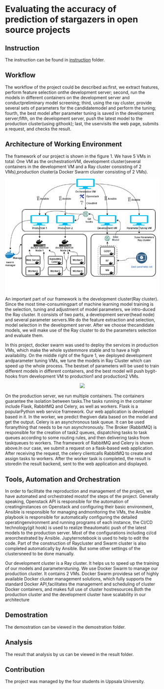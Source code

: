 # Evaluating the accuracy of prediction of stargazers in open source projects
## Instruction
The instruction can be found in <a href="/instruction">instruction</a> folder.

## Workflow
The workflow of the project could be described as:first, we extract features, perform feature selection onthe development server; second, run the models in different containers on the development server and conductpreliminary model screening; third, using the ray cluster, provide several sets of parameters for the candidatemodel and perform the tuning; fourth, the best model after parameter tuning is saved in the development server;fifth, on the development server, push the latest model to the production cluster(using githook); last, the uservisits the web page, submits a request, and checks the result.



## Architecture of Working Environment
The framework of our project is shown in the figure 1. We have 5 VMs in total: One VM as the orchestrationVM, development cluster(several containers in the development VM and a Ray cluster consisting of 2 VMs),production cluster(a Docker Swarm cluster consisting of 2 VMs).  

<div align=center>
<img src="/result/Architecture.png">
</div>
An important part of our framework is the development cluster(Ray cluster).  Since the most time-consumingpart of machine learning model training is the selection, tuning and adjustment of model parameters, we intro-duced the Ray cluster. It consists of two parts, a development server(head node) and several parameter servers.We do the feature extraction and selection, model selection in the development server.  After we choose thecandidate models, we will make use of the Ray cluster to do the parameters selection and evaluate them.  

In this project, docker swarm was used to deploy the services in production VMs, which make the whole systemmore stable and to have a high availability. On the middle right of the figure 1, we deployed development andparameter tuning VMs, we tune the models in Ray Cluster which can speed up the whole process.  The bestset of parameters will be used to train different models in different containers, and the best model will push bygit-hooks from development VM to production1 and production2 VMs.  


<div align=center>
<img src="result/celery_architecture.png">
</div>

On the production server, we run multiple containers.  The containers guarantee the isolation between tasks.The tasks running in the container include Flask, RabbitMQ and Celery, as well as workers. Flask is a popularPython web service framework.  Our web application is developed based in it.  In the worker, we predict thegiven data based on the model and get the output.  Celery is an asynchronous task queue.  It can be used foranything that needs to be run asynchronously.  The Broker (RabbitMQ) is responsible for the creation of task2 queues, dispatching tasks to task queues according to some routing rules, and then delivering tasks from taskqueues to workers. The framework of RabbitMQ and Celery is shown above.In our case, we submit a request on a flask-based web application. After receiving the request, the celery clientcalls RabbitMQ to create and assign tasks to workers.  After the worker task is completed, the result is storedin the result backend, sent to the web application and displayed.

## Tools, Automation and Orchestration
In order to facilitate the reproduction and management of the project, we have automated and orchestrated mostof the steps of the project.  Generally speaking, Openstack API is responsible for the automation of creatinginstances  on  Openstack  and  configuring  their  basic  environment,  Ansible  is  responsible  for  managing  andmonitoring the VMs, the Ansible playbook is responsible for automatically configuring the detailed operatingenvironment and running programs of each instance,  the CI/CD technology(git hook) is used to realize theautomatic push of the latest models to the production server.  Most of the configurations including ci/cd areorchestrated by Ansible.  Jupyternotebook is used to help to edit the code.  Part of the construction of Raycluster and Swarm cluster is also completed automatically by Ansible.  But some other settings of the clustersneed to be done manually.  

Our development cluster is a Ray cluster.  It helps us to speed up the training of our models and parameterstuning. We use Docker Swarm to manage our production cluster. It contains 2 VMs. Docker Swarm providesa set of highly available Docker cluster management solutions, which fully supports the standard Docker API,facilitates the management and scheduling of cluster Docker containers,  and makes full use of cluster hostresources.Both the production cluster and the development cluster have scalability in our architecture

## Demostration
The demostration can be viewed in the demostration folder.

## Analysis
The result that analysis by us can be viewed in the result folder.

## Contribution
The project was managed by the four students in Uppsala University.


